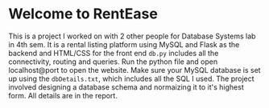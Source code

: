 # Welcome to RentEase
  This is a project I worked on with 2 other people for Database Systems lab in 4th sem. It is a rental listing platform using MySQL and Flask as the backend and HTML/CSS for the front end
  `db.py` includes all the connectivity, routing and queries. Run the python file and open localhost@port to open the website. Make sure your MySQL database is set up using the `dbDetails.txt`, which includes all the SQL I used.
  The project involved designing a database schema and normaizing it to it's highest form. All details are in the report.
